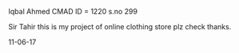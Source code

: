 Iqbal  Ahmed
CMAD ID = 1220
s.no 299

Sir Tahir this is my project of online clothing store plz check thanks.

11-06-17